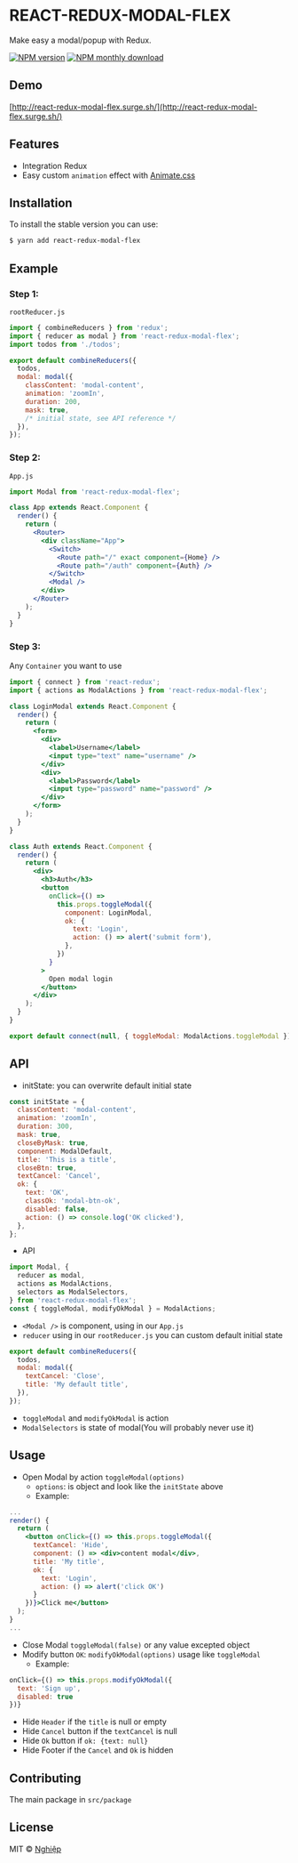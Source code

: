 # REACT-REDUX-MODAL-FLEX

Make easy a modal/popup with Redux.

[![NPM version](https://img.shields.io/npm/v/react-redux-modal-flex.svg)](https://www.npmjs.com/package/react-redux-modal-flex)
[![NPM monthly download](https://img.shields.io/npm/dm/react-redux-modal-flex.svg)](https://www.npmjs.com/package/react-redux-modal-flex)

## Demo

[http://react-redux-modal-flex.surge.sh/](http://react-redux-modal-flex.surge.sh/)

## Features

* Integration Redux
* Easy custom `animation` effect with [Animate.css](https://daneden.github.io/animate.css/)

## Installation

To install the stable version you can use:

```sh
$ yarn add react-redux-modal-flex
```

## Example

### Step 1:

`rootReducer.js`

```js
import { combineReducers } from 'redux';
import { reducer as modal } from 'react-redux-modal-flex';
import todos from './todos';

export default combineReducers({
  todos,
  modal: modal({
    classContent: 'modal-content',
    animation: 'zoomIn',
    duration: 200,
    mask: true,
    /* initial state, see API reference */
  }),
});
```

### Step 2:

`App.js`

```jsx
import Modal from 'react-redux-modal-flex';

class App extends React.Component {
  render() {
    return (
      <Router>
        <div className="App">
          <Switch>
            <Route path="/" exact component={Home} />
            <Route path="/auth" component={Auth} />
          </Switch>
          <Modal />
        </div>
      </Router>
    );
  }
}
```

### Step 3:

Any `Container` you want to use

```jsx
import { connect } from 'react-redux';
import { actions as ModalActions } from 'react-redux-modal-flex';

class LoginModal extends React.Component {
  render() {
    return (
      <form>
        <div>
          <label>Username</label>
          <input type="text" name="username" />
        </div>
        <div>
          <label>Password</label>
          <input type="password" name="password" />
        </div>
      </form>
    );
  }
}

class Auth extends React.Component {
  render() {
    return (
      <div>
        <h3>Auth</h3>
        <button
          onClick={() =>
            this.props.toggleModal({
              component: LoginModal,
              ok: {
                text: 'Login',
                action: () => alert('submit form'),
              },
            })
          }
        >
          Open modal login
        </button>
      </div>
    );
  }
}

export default connect(null, { toggleModal: ModalActions.toggleModal })(Auth);
```

## API

* initState: you can overwrite default initial state

```js
const initState = {
  classContent: 'modal-content',
  animation: 'zoomIn',
  duration: 300,
  mask: true,
  closeByMask: true,
  component: ModalDefault,
  title: 'This is a title',
  closeBtn: true,
  textCancel: 'Cancel',
  ok: {
    text: 'OK',
    classOk: 'modal-btn-ok',
    disabled: false,
    action: () => console.log('OK clicked'),
  },
};
```

* API

```js
import Modal, {
  reducer as modal,
  actions as ModalActions,
  selectors as ModalSelectors,
} from 'react-redux-modal-flex';
const { toggleModal, modifyOkModal } = ModalActions;
```

* `<Modal />` is component, using in our `App.js`
* `reducer` using in our `rootReducer.js` you can custom default initial state

```js
export default combineReducers({
  todos,
  modal: modal({
    textCancel: 'Close',
    title: 'My default title',
  }),
});
```

* `toggleModal` and `modifyOkModal` is action
* `ModalSelectors` is state of modal(You will probably never use it)

## Usage

* Open Modal by action `toggleModal(options)`
  * `options`: is object and look like the `initState` above
  * Example:

```jsx
...
render() {
  return (
    <button onClick={() => this.props.toggleModal({
      textCancel: 'Hide',
      component: () => <div>content modal</div>,
      title: 'My title',
      ok: {
        text: 'Login',
        action: () => alert('click OK')
      }
    })}>Click me</button>
  );
}
...
```

* Close Modal `toggleModal(false)` or any value excepted object
* Modify button `OK`: `modifyOkModal(options)` usage like `toggleModal`
  * Example:

```js
onClick={() => this.props.modifyOkModal({
  text: 'Sign up',
  disabled: true
})}
```

* Hide `Header` if the `title` is null or empty
* Hide `Cancel` button if the `textCancel` is null
* Hide `Ok` button if `ok: {text: null}`
* Hide Footer if the `Cancel` and `Ok` is hidden

## Contributing

The main package in `src/package`

## License

MIT © [Nghiệp](http://nghiepit.pro)
